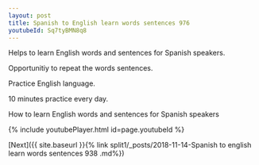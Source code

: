 ```yaml
---
layout: post
title: Spanish to English learn words sentences 976 
youtubeId: Sq7tyBMN8q8
---
```

 
 
Helps to learn English words and sentences for Spanish speakers.

Opportunitiy to repeat the words sentences. 

Practice English language. 
 
10 minutes practice every day. 
 
How to learn English words and sentences for Spanish speakers 
 
{% include youtubePlayer.html id=page.youtubeId %}
 
 
[Next]({{ site.baseurl }}{% link  split1/_posts/2018-11-14-Spanish to english learn words sentences 938 .md%})
 
